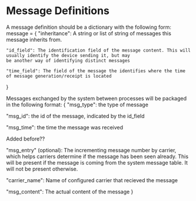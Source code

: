 ## 
# Message Definitions 
A message definition should be a dictionary with the following form: 
message = {
    "inheritance": A string or list of string of messages this message inherits from. 

    "id_field": The identification field of the message content. This will usually identify the device sending it, but may
    be another way of identifying distinct messages

    "time_field": The field of the message the identifies where the time of message generation/receipt is located 
}

Messages exchanged by the system between processes will be packaged in the following format:
{
"msg_type": the type of message 

"msg_id": the id of the message, indicated by the id_field

"msg_time": the time the message was received

Added before?? 

"msg_entry" (optional): The incrementing message number by carrier, which helps carriers determine if the message has been seen already. This will be present if the message is coming from the system message table. It will not be present otherwise. 

"carrier_name": Name of configured carrier that recieved the message 

"msg_content": The actual content of the message 
} 
